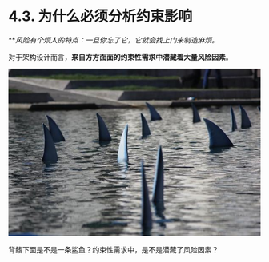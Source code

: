 # 4.3. 为什么必须分析约束影响

***风险有个烦人的特点：一旦你忘了它，它就会找上门来制造麻烦。*

对于架构设计而言，**来自方方面面的约束性需求中潜藏着大量风险因素**。

![鲨鱼背鳍](images/鲨鱼背鳍.jpg)

背鳍下面是不是一条鲨鱼？约束性需求中，是不是潜藏了风险因素？

